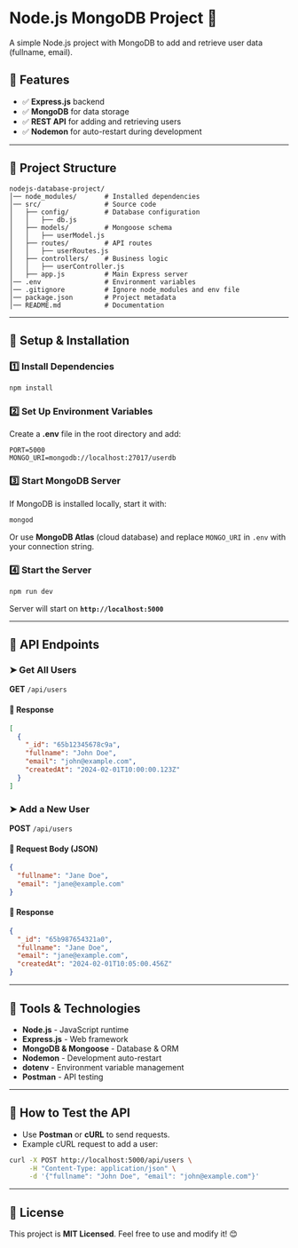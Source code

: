 # Node.js MongoDB Project 🚀

A simple Node.js project with MongoDB to add and retrieve user data (fullname, email).

## 📌 Features
- ✅ **Express.js** backend
- ✅ **MongoDB** for data storage
- ✅ **REST API** for adding and retrieving users
- ✅ **Nodemon** for auto-restart during development

---

## 📂 Project Structure
```
nodejs-database-project/
│── node_modules/       # Installed dependencies
│── src/                # Source code
│   ├── config/         # Database configuration
│   │   ├── db.js
│   ├── models/         # Mongoose schema
│   │   ├── userModel.js
│   ├── routes/         # API routes
│   │   ├── userRoutes.js
│   ├── controllers/    # Business logic
│   │   ├── userController.js
│   ├── app.js          # Main Express server
│── .env                # Environment variables
│── .gitignore          # Ignore node_modules and env file
│── package.json        # Project metadata
│── README.md           # Documentation
```

---

## 📌 Setup & Installation

### 1️⃣ Install Dependencies
```sh
npm install
```

### 2️⃣ Set Up Environment Variables
Create a **.env** file in the root directory and add:
```
PORT=5000
MONGO_URI=mongodb://localhost:27017/userdb
```

### 3️⃣ Start MongoDB Server
If MongoDB is installed locally, start it with:
```sh
mongod
```

Or use **MongoDB Atlas** (cloud database) and replace `MONGO_URI` in `.env` with your connection string.

### 4️⃣ Start the Server
```sh
npm run dev
```

Server will start on **`http://localhost:5000`**

---

## 📌 API Endpoints

### ➤ **Get All Users**
**GET** `/api/users`
#### 🔹 Response
```json
[
  {
    "_id": "65b12345678c9a",
    "fullname": "John Doe",
    "email": "john@example.com",
    "createdAt": "2024-02-01T10:00:00.123Z"
  }
]
```

### ➤ **Add a New User**
**POST** `/api/users`
#### 🔹 Request Body (JSON)
```json
{
  "fullname": "Jane Doe",
  "email": "jane@example.com"
}
```
#### 🔹 Response
```json
{
  "_id": "65b987654321a0",
  "fullname": "Jane Doe",
  "email": "jane@example.com",
  "createdAt": "2024-02-01T10:05:00.456Z"
}
```

---

## 📌 Tools & Technologies
- **Node.js** - JavaScript runtime
- **Express.js** - Web framework
- **MongoDB & Mongoose** - Database & ORM
- **Nodemon** - Development auto-restart
- **dotenv** - Environment variable management
- **Postman** - API testing

---

## 📌 How to Test the API
- Use **Postman** or **cURL** to send requests.
- Example cURL request to add a user:
```sh
curl -X POST http://localhost:5000/api/users \
     -H "Content-Type: application/json" \
     -d '{"fullname": "John Doe", "email": "john@example.com"}'
```

---

## 📌 License
This project is **MIT Licensed**. Feel free to use and modify it! 😊

